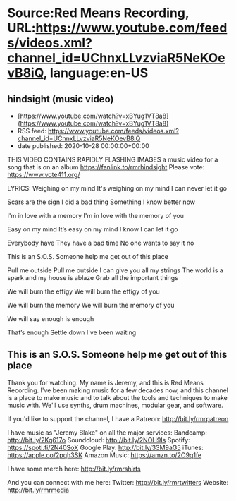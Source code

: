 # Source:Red Means Recording, URL:https://www.youtube.com/feeds/videos.xml?channel_id=UChnxLLvzviaR5NeKOevB8iQ, language:en-US

## hindsight (music video)
 - [https://www.youtube.com/watch?v=xBYug1VT8a8](https://www.youtube.com/watch?v=xBYug1VT8a8)
 - RSS feed: https://www.youtube.com/feeds/videos.xml?channel_id=UChnxLLvzviaR5NeKOevB8iQ
 - date published: 2020-10-28 00:00:00+00:00

THIS VIDEO CONTAINS RAPIDLY FLASHING IMAGES
a music video for a song that is on an album
https://fanlink.to/rmrhindsight
Please vote: https://www.vote411.org/

LYRICS: 
Weighing on my mind
It's weighing on my mind
I can never let it go

Scars are the sign
I did a bad thing
Something I know better now

I'm in love with a memory
I'm in love with the memory of you

Easy on my mind
It’s easy on my mind
I know I can let it go

Everybody have
They have a bad time
No one wants to say it no

This is an S.O.S.
Someone help me get out of this place

Pull me outside
Pull me outside
I can give you all my strings
The world is a spark and my house is ablaze
Grab all the important things

We will burn the effigy
We will burn the effigy of you

We will burn the memory
We will burn the memory of you

We will say enough is enough

That’s enough
Settle down
I've been waiting

This is an S.O.S.
Someone help me get out of this place
------------------------------------
Thank you for watching. My name is Jeremy, and this is Red Means Recording. I've been making music for a few decades now, and this channel is a place to make music and to talk about the tools and techniques to make music with. We'll use synths, drum machines, modular gear, and software. 

If you'd like to support the channel, I have a Patreon:  http://bit.ly/rmrpatreon

I have music as "Jeremy Blake" on all the major services: 
Bandcamp: http://bit.ly/2Kq617o
Soundcloud: http://bit.ly/2NOH9Is
Spotify: https://spoti.fi/2N40SoX
Google Play: http://bit.ly/33M9aG5
iTunes: https://apple.co/2pqh3SK
Amazon Music: https://amzn.to/2O9q1fe

I have some merch here: http://bit.ly/rmrshirts

And you can connect with me here: 
Twitter: http://bit.ly/rmrtwitters
Website: http://bit.ly/rmrmedia

